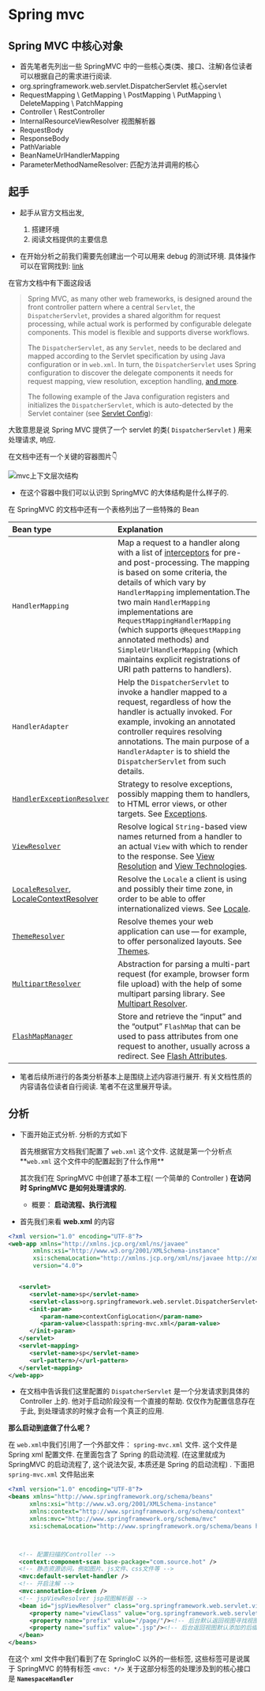 # Spring mvc

## Spring MVC 中核心对象
- 首先笔者先列出一些 SpringMVC 中的一些核心类(类、接口、注解)各位读者可以根据自己的需求进行阅读. 
- org.springframework.web.servlet.DispatcherServlet 核心servlet
- RequestMapping \ GetMapping \ PostMapping \ PutMapping \ DeleteMapping \ PatchMapping
- Controller \ RestController 
- InternalResourceViewResolver 视图解析器
- RequestBody
- ResponseBody
- PathVariable
- BeanNameUrlHandlerMapping 
- ParameterMethodNameResolver: 匹配方法并调用的核心



## 起手

- 起手从官方文档出发, 
  1. 搭建环境
  2. 阅读文档提供的主要信息

- 在开始分析之前我们需要先创建出一个可以用来 debug 的测试环境. 具体操作可以在官网找到: [link](https://docs.spring.io/spring-framework/docs/current/reference/html/web.html#spring-web)



在官方文档中有下面这段话

> Spring MVC, as many other web frameworks, is designed around the front controller pattern where a central `Servlet`, the `DispatcherServlet`, provides a shared algorithm for request processing, while actual work is performed by configurable delegate components. This model is flexible and supports diverse workflows.
>
> The `DispatcherServlet`, as any `Servlet`, needs to be declared and mapped according to the Servlet specification by using Java configuration or in `web.xml`. In turn, the `DispatcherServlet` uses Spring configuration to discover the delegate components it needs for request mapping, view resolution, exception handling, [and more](https://docs.spring.io/spring-framework/docs/current/reference/html/web.html#mvc-servlet-special-bean-types).
>
> The following example of the Java configuration registers and initializes the `DispatcherServlet`, which is auto-detected by the Servlet container (see [Servlet Config](https://docs.spring.io/spring-framework/docs/current/reference/html/web.html#mvc-container-config)):



大致意思是说 Spring MVC 提供了一个 servlet 的类( `DispatcherServlet` ) 用来处理请求, 响应. 





在文档中还有一个关键的容器图片👇

![mvc上下文层次结构](image/mvc-context-hierarchy.png)

- 在这个容器中我们可以认识到 SpringMVC 的大体结构是什么样子的. 



在 SpringMVC 的文档中还有一个表格列出了一些特殊的 Bean



| Bean type                                                    | Explanation                                                  |
| :----------------------------------------------------------- | :----------------------------------------------------------- |
| `HandlerMapping`                                             | Map a request to a handler along with a list of [interceptors](https://docs.spring.io/spring-framework/docs/current/reference/html/web.html#mvc-handlermapping-interceptor) for pre- and post-processing. The mapping is based on some criteria, the details of which vary by `HandlerMapping` implementation.The two main `HandlerMapping` implementations are `RequestMappingHandlerMapping` (which supports `@RequestMapping` annotated methods) and `SimpleUrlHandlerMapping` (which maintains explicit registrations of URI path patterns to handlers). |
| `HandlerAdapter`                                             | Help the `DispatcherServlet` to invoke a handler mapped to a request, regardless of how the handler is actually invoked. For example, invoking an annotated controller requires resolving annotations. The main purpose of a `HandlerAdapter` is to shield the `DispatcherServlet` from such details. |
| [`HandlerExceptionResolver`](https://docs.spring.io/spring-framework/docs/current/reference/html/web.html#mvc-exceptionhandlers) | Strategy to resolve exceptions, possibly mapping them to handlers, to HTML error views, or other targets. See [Exceptions](https://docs.spring.io/spring-framework/docs/current/reference/html/web.html#mvc-exceptionhandlers). |
| [`ViewResolver`](https://docs.spring.io/spring-framework/docs/current/reference/html/web.html#mvc-viewresolver) | Resolve logical `String`-based view names returned from a handler to an actual `View` with which to render to the response. See [View Resolution](https://docs.spring.io/spring-framework/docs/current/reference/html/web.html#mvc-viewresolver) and [View Technologies](https://docs.spring.io/spring-framework/docs/current/reference/html/web.html#mvc-view). |
| [`LocaleResolver`](https://docs.spring.io/spring-framework/docs/current/reference/html/web.html#mvc-localeresolver), [LocaleContextResolver](https://docs.spring.io/spring-framework/docs/current/reference/html/web.html#mvc-timezone) | Resolve the `Locale` a client is using and possibly their time zone, in order to be able to offer internationalized views. See [Locale](https://docs.spring.io/spring-framework/docs/current/reference/html/web.html#mvc-localeresolver). |
| [`ThemeResolver`](https://docs.spring.io/spring-framework/docs/current/reference/html/web.html#mvc-themeresolver) | Resolve themes your web application can use — for example, to offer personalized layouts. See [Themes](https://docs.spring.io/spring-framework/docs/current/reference/html/web.html#mvc-themeresolver). |
| [`MultipartResolver`](https://docs.spring.io/spring-framework/docs/current/reference/html/web.html#mvc-multipart) | Abstraction for parsing a multi-part request (for example, browser form file upload) with the help of some multipart parsing library. See [Multipart Resolver](https://docs.spring.io/spring-framework/docs/current/reference/html/web.html#mvc-multipart). |
| [`FlashMapManager`](https://docs.spring.io/spring-framework/docs/current/reference/html/web.html#mvc-flash-attributes) | Store and retrieve the “input” and the “output” `FlashMap` that can be used to pass attributes from one request to another, usually across a redirect. See [Flash Attributes](https://docs.spring.io/spring-framework/docs/current/reference/html/web.html#mvc-flash-attributes). |





- 笔者后续所进行的各类分析基本上是围绕上述内容进行展开. 有关文档性质的内容请各位读者自行阅读. 笔者不在这里展开导读。









## 分析

- 下面开始正式分析. 分析的方式如下

  首先根据官方文档我们配置了 `web.xml` 这个文件. 这就是第一个分析点**`web.xml` 这个文件中的配置起到了什么作用**

  其次我们在 SpringMVC 中创建了基本工程( 一个简单的 Controller ) **在访问时 SpringMVC 是如何处理请求的.** 

  - 概要： **启动流程、执行流程**







- 首先我们来看 **web.xml** 的内容



```xml
<?xml version="1.0" encoding="UTF-8"?>
<web-app xmlns="http://xmlns.jcp.org/xml/ns/javaee"
       xmlns:xsi="http://www.w3.org/2001/XMLSchema-instance"
       xsi:schemaLocation="http://xmlns.jcp.org/xml/ns/javaee http://xmlns.jcp.org/xml/ns/javaee/web-app_4_0.xsd"
       version="4.0">


   <servlet>
      <servlet-name>sp</servlet-name>
      <servlet-class>org.springframework.web.servlet.DispatcherServlet</servlet-class>
      <init-param>
         <param-name>contextConfigLocation</param-name>
         <param-value>classpath:spring-mvc.xml</param-value>
      </init-param>
   </servlet>
   <servlet-mapping>
      <servlet-name>sp</servlet-name>
      <url-pattern>/</url-pattern>
   </servlet-mapping>
</web-app>
```



- 在文档中告诉我们这里配置的 `DispatcherServlet` 是一个分发请求到具体的 Controller 上的. 他对于启动阶段没有一个直接的帮助. 仅仅作为配置信息存在于此, 到处理请求的时候才会有一个真正的应用. 

  

  

  

**那么启动到底做了什么呢？** 

在 `web.xml`中我们引用了一个外部文件： `spring-mvc.xml` 文件. 这个文件是 Spring xml 配置文件. 在里面包含了 Spring 的启动流程. (在这里就成为 SpringMVC 的启动流程了, 这个说法欠妥, 本质还是 Spring 的启动流程) . 下面把 `spring-mvc.xml` 文件贴出来





```xml
<?xml version="1.0" encoding="UTF-8"?>
<beans xmlns="http://www.springframework.org/schema/beans"
      xmlns:xsi="http://www.w3.org/2001/XMLSchema-instance"
      xmlns:context="http://www.springframework.org/schema/context"
      xmlns:mvc="http://www.springframework.org/schema/mvc"
      xsi:schemaLocation="http://www.springframework.org/schema/beans http://www.springframework.org/schema/beans/spring-beans.xsd http://www.springframework.org/schema/context https://www.springframework.org/schema/context/spring-context.xsd http://www.springframework.org/schema/mvc https://www.springframework.org/schema/mvc/spring-mvc.xsd">



   <!-- 配置扫描的Controller -->
   <context:component-scan base-package="com.source.hot" />
   <!-- 静态资源访问，例如图片、js文件、css文件等 -->
   <mvc:default-servlet-handler />
   <!-- 开启注解 -->
   <mvc:annotation-driven />
   <!-- jspViewResolver jsp视图解析器 -->
   <bean id="jspViewResolver" class="org.springframework.web.servlet.view.InternalResourceViewResolver">
      <property name="viewClass" value="org.springframework.web.servlet.view.JstlView"/>
      <property name="prefix" value="/page/"/><!-- 后台默认返回视图寻找视图文件的路径 -->
      <property name="suffix" value=".jsp"/><!-- 后台返回视图默认添加的后缀 -->
   </bean>
</beans>
```





在这个 xml 文件中我们看到了在 SpringIoC 以外的一些标签, 这些标签可是说属于 SpringMVC 的特有标签 `<mvc: */>` 关于这部分标签的处理涉及到的核心接口是 **`NamespaceHandler`**